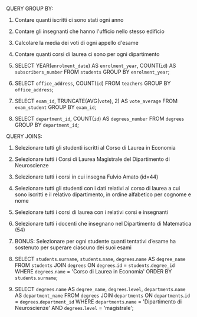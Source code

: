 QUERY GROUP BY:
1. Contare quanti iscritti ci sono stati ogni anno
2. Contare gli insegnanti che hanno l'ufficio nello stesso edificio
3. Calcolare la media dei voti di ogni appello d'esame
4. Contare quanti corsi di laurea ci sono per ogni dipartimento

1. SELECT YEAR(`enrolment_date`) AS `enrolment_year`, COUNT(`id`) AS `subscribers_number` 
FROM `students`
GROUP BY `enrolment_year`;

2. SELECT `office_address`, COUNT(`id`) 
FROM `teachers` 
GROUP BY `office_address`;

3. SELECT `exam_id`, TRUNCATE(AVG(`vote`), 2) AS `vote_average` 
FROM `exam_student` 
GROUP BY `exam_id`;

4. SELECT `department_id`, COUNT(`id`) AS `degrees_number`
FROM `degrees`
GROUP BY `department_id`;

QUERY JOINS:
1. Selezionare tutti gli studenti iscritti al Corso di Laurea in Economia
2. Selezionare tutti i Corsi di Laurea Magistrale del Dipartimento di Neuroscienze
3. Selezionare tutti i corsi in cui insegna Fulvio Amato (id=44)
4. Selezionare tutti gli studenti con i dati relativi al corso di laurea a cui sono iscritti e il relativo dipartimento, in ordine alfabetico per cognome e nome
5. Selezionare tutti i corsi di laurea con i relativi corsi e insegnanti
6. Selezionare tutti i docenti che insegnano nel Dipartimento di Matematica (54)
7. BONUS: Selezionare per ogni studente quanti tentativi d’esame ha sostenuto per superare ciascuno dei suoi esami

1. SELECT `students`.`surname`, `students`.`name`, `degrees`.`name` AS `degree_name` 
FROM `students` 
JOIN `degrees` ON `degrees`.`id` = `students`.`degree_id` 
WHERE `degrees`.`name` = 'Corso di Laurea in Economia' 
ORDER BY `students`.`surname`;

2. SELECT `degrees`.`name` AS `degree_name`, `degrees`.`level`, `departments`.`name` AS `department_name`
FROM `degrees`
JOIN `departments` ON `departments`.`id` = `degrees`.`department_id` 
WHERE `departments`.`name` = 'Dipartimento di Neuroscienze' 
AND `degrees`.`level` = 'magistrale';